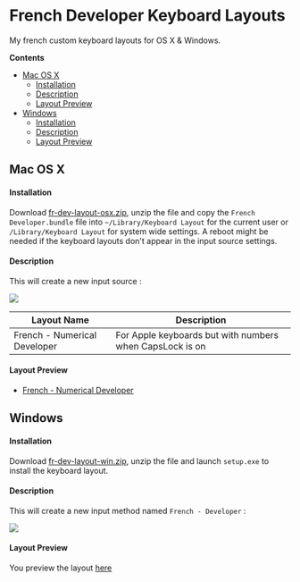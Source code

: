 # French Developer Keyboard Layouts
My french custom keyboard layouts for OS X & Windows.

<!-- START doctoc generated TOC please keep comment here to allow auto update -->
<!-- DON'T EDIT THIS SECTION, INSTEAD RE-RUN doctoc TO UPDATE -->
**Contents**

- [Mac OS X](#mac-os-x)
    - [Installation](#installation)
    - [Description](#description)
    - [Layout Preview](#layout-preview)
- [Windows](#windows)
    - [Installation](#installation-1)
    - [Description](#description-1)
    - [Layout Preview](#layout-preview-1)

<!-- END doctoc generated TOC please keep comment here to allow auto update -->

## Mac OS X
#### Installation
Download <a href="https://github.com/ahocquet/french-developer-kbd/tree/master/osx/fr-dev-layout-osx.zip">fr-dev-layout-osx.zip</a>, unzip the file and copy the `French Developer.bundle` file into `~/Library/Keyboard Layout` for the current user or `/Library/Keyboard Layout` for system wide settings. A reboot might be needed if the keyboard layouts don't appear in the input source settings.

#### Description

This will create a new input source :

<img src=https://monosnap.com/file/GBVAfofToZ2CgVO5RIxPs78jNRHLes>

Layout Name | Description
------------ | -------------
French - Numerical Developer | For Apple keyboards but with numbers when CapsLock is on
#### Layout Preview

* [French - Numerical Developer](osx/screenshots/french-developer-numerical.md)

## Windows
#### Installation

Download <a href="https://github.com/ahocquet/french-developer-kbd/releases/download/1.0.0/fr-dev-layout-win.zip">fr-dev-layout-win.zip</a>, unzip the file and launch `setup.exe` to install the keyboard layout.

#### Description

This will create a new input method named `French - Developer` :

<img src="https://i.imgur.com/lf91C3b.png">

#### Layout Preview

You preview the layout [here](windows/screenshots/README.md)
